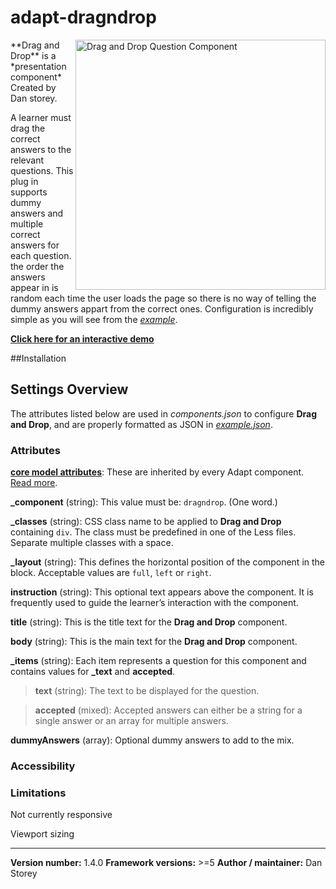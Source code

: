 # adapt-dragndrop

<img align="right" src="https://raw.githubusercontent.com/danielstorey/adapt-resources/master/dragndrop-demo.jpg" alt="Drag and Drop Question Component" width="400">
**Drag and Drop** is a *presentation component* Created by Dan storey.

A learner must drag the correct answers to the relevant questions. This plug in supports dummy answers and multiple correct answers for each question. the order the answers appear in is random each time the user loads the page so there is no way of telling the dummy answers appart from the correct ones. Configuration is incredibly simple as you will see from the [*example*](https://github.com/danielstorey/adapt-dragndrop/example.json).

[**Click here for an interactive demo**](https://danielstorey.github.io/adapt-demo-course/#/id/co-main)

##Installation

## Settings Overview

The attributes listed below are used in *components.json* to configure **Drag and Drop**, and are properly formatted as JSON in [*example.json*](https://github.com/danielstorey/adapt-dragndrop/example.json).

### Attributes

[**core model attributes**](https://github.com/adaptlearning/adapt_framework/wiki/Core-model-attributes): These are inherited by every Adapt component. [Read more](https://github.com/adaptlearning/adapt_framework/wiki/Core-model-attributes).

**_component** (string): This value must be: `dragndrop`. (One word.)

**_classes** (string): CSS class name to be applied to **Drag and Drop** containing `div`. The class must be predefined in one of the Less files. Separate multiple classes with a space.

**_layout** (string): This defines the horizontal position of the component in the block. Acceptable values are `full`, `left` or `right`.

**instruction** (string): This optional text appears above the component. It is frequently used to
guide the learner’s interaction with the component.

**title** (string): This is the title text for the **Drag and Drop** component.

**body** (string): This is the main text for the **Drag and Drop** component.

**_items** (string): Each item represents a question for this component and contains values for **_text** and **accepted**.

>**text** (string): The text to be displayed for the question.

>**accepted** (mixed): Accepted answers can either be a string for a single answer or an array for multiple answers.

**dummyAnswers** (array): Optional dummy answers to add to the mix.

### Accessibility

### Limitations

Not currently responsive

Viewport sizing

----------------------------
**Version number:**  1.4.0
**Framework versions:**  >=5
**Author / maintainer:** Dan Storey
